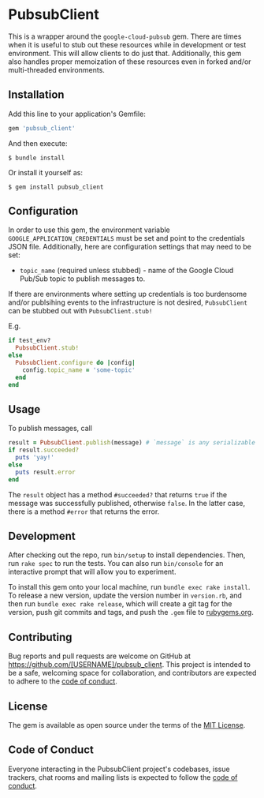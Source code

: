 # PubsubClient

This is a wrapper around the `google-cloud-pubsub` gem. There are times when it is useful to stub out these resources while in development or test environment. This will allow clients to do just that. Additionally, this gem also handles proper memoization of these resources even in forked and/or multi-threaded environments.

## Installation

Add this line to your application's Gemfile:

```ruby
gem 'pubsub_client'
```

And then execute:

    $ bundle install

Or install it yourself as:

    $ gem install pubsub_client

## Configuration

In order to use this gem, the environment variable `GOOGLE_APPLICATION_CREDENTIALS` must be set and point to the credentials JSON file. Additionally, here are configuration settings that may need to be set:
- `topic_name` (required unless stubbed) - name of the Google Cloud Pub/Sub topic to publish messages to.

If there are environments where setting up credentials is too burdensome and/or publsihing events to the infrastructure is not desired, `PubsubClient` can be stubbed out with `PubsubClient.stub!`

E.g.

```ruby
if test_env?
  PubsubClient.stub!
else
  PubsubClient.configure do |config|
    config.topic_name = 'some-topic'
  end
end
```

## Usage

To publish messages, call

```ruby
result = PubsubClient.publish(message) # `message` is any serializable object
if result.succeeded?
  puts 'yay!'
else
  puts result.error
end
```

The `result` object has a method `#succeeded?` that returns `true` if the message was successfully published, otherwise `false`. In the latter case, there is a method `#error` that returns the error.

## Development

After checking out the repo, run `bin/setup` to install dependencies. Then, run `rake spec` to run the tests. You can also run `bin/console` for an interactive prompt that will allow you to experiment.

To install this gem onto your local machine, run `bundle exec rake install`. To release a new version, update the version number in `version.rb`, and then run `bundle exec rake release`, which will create a git tag for the version, push git commits and tags, and push the `.gem` file to [rubygems.org](https://rubygems.org).

## Contributing

Bug reports and pull requests are welcome on GitHub at https://github.com/[USERNAME]/pubsub_client. This project is intended to be a safe, welcoming space for collaboration, and contributors are expected to adhere to the [code of conduct](https://github.com/[USERNAME]/pubsub_client/blob/master/CODE_OF_CONDUCT.md).


## License

The gem is available as open source under the terms of the [MIT License](https://opensource.org/licenses/MIT).

## Code of Conduct

Everyone interacting in the PubsubClient project's codebases, issue trackers, chat rooms and mailing lists is expected to follow the [code of conduct](https://github.com/[USERNAME]/pubsub_client/blob/master/CODE_OF_CONDUCT.md).
